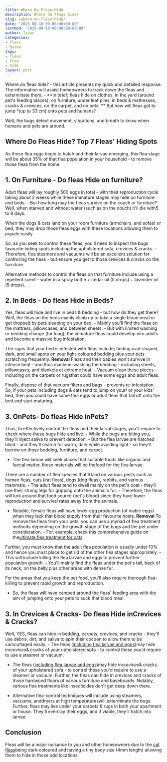 ```yaml
---
title: Where Do Fleas Hide
description: Where do fleas hide?
slug: /where-do-fleas-hide/
date: '2025-08-10 00:00:00+00:00'
lastmod: '2025-08-10 00:00:00+00:00'
author: Isaac
categories:
- Fleas
- Guide
tags:
- fleas
- flea
- hide
layout: post
---
```

Where do fleas hide? - this article presents my quick and detailed response. The information will assist homeowners to track down the fleas and exterminate them. - **In brief; fleas hide on clothes, in the yard (around pet's feeding places), on furniture, under leaf piles, in beds & mattresses, cracks & crevices, on the carpet, and on pets. ** But how will fleas get to jump *(up to 33 cm) onto pets and humans?

Well, the bugs detect movement, vibrations, and breath to know when humans and pets are around.

##  Where Do Fleas Hide? Top 7 Fleas' Hiding Spots

As those flea eggs begin to hatch and their larvae emerging, this flea stage will be about 35% of that flea population in your household - to remove those fleas from the home.

##  1. On Furniture - Do fleas Hide on furniture?

Adult fleas will lay roughly 500 eggs in total - with their reproduction cycle taking about 2 weeks while these immature stages may hide on furniture and beds. - But how long may the fleas survive on the couch or furniture? Well, when starved and without water (such as on the couch) it'll die with5 to 8 days.

When the dogs & cats land on your room furniture (armchairs, and sofas) or bed, they may drop those fleas eggs with these locations allowing them to pupate easily.

So, as you seek to control these fleas, you'll need to inspect the bugs favourite hiding spots including the upholstered sofa, crevices & cracks. - Therefore, flea steamers and vacuums will be an excellent solution for controlling the fleas - but ensure you get to those crevices & cracks on the furniture.

Alternative methods to control the fleas on that furniture include using a repellent scent - water in a spray bottle + cedar oil (5 drops) + lavender oil (5 drops).

##  2. In Beds - Do fleas Hide in Beds?

Yes, fleas will hide and live in beds & bedding - but how do they get there? Well, the fleas on the beds mainly climb up to take a single blood meal or get dropped by pets sleeping on your bed. - Mainly you'll find the fleas on the mattress, pillowcases, and between sheets. - But with limited washing or bedding change (for long), the immature fleas could develop into adults and become a massive bug infestation.

The signs that your bed is infested with fleas include; finding oval-shaped, dark, and small spots on your light-coloured bedding plus your pets scratching frequently. **Removal** Fleas and their babies won't survive in intense heat - and thus machine-washing the bedding - including sheets, pillowcases, and blankets at extreme heat. - Vacuum clean these pieces -including on the carpets or rugsthat could have some eggs and adult fleas.

Finally, dispose of that vacuum filters and bags - prevents re-infestation. So, if your pets including dogs & cats tend to jump on your/ or your kids' bed, then you could have some flea eggs or adult fleas that fall off onto the bed and start maturing.

##  3. OnPets- Do fleas Hide inPets?

Thus, to effectively control the fleas and their larval stages, you'll require to check where these bugs hide and live. - While the bugs are biting you, they'll inject saliva to prevent detection. - But the flea larvae are hatched blind - and they'll search for warm, dark while avoiding light - so they'll burrow on those bedding, furniture, and carpet.

- The flea larvae will seek places that suitable foods like organic and faecal matter, these materials will be thefood for the flea larvae.

There are a number of flea species that'll land on various pests such as human fleas, cats (cat fleas), dogs (dog fleas), rabbits, and various mammals. - The adult fleas tend to dwell mainly on the pet's coat - they'll use their strong legs for gripping onto the animal's fur. - Therefore, the fleas will lurk around that food source (pet's blood) since they have lower reproduction and survival rates away from the animals.

- Notable, female fleas will have lower egg production (of viable eggs) when they lack that blood supply from their favourite hosts. **Removal** To remove the fleas from your pets, you can use a myriad of flea treatment methods depending on the growth stage of the bugs and the pet under consideration. - For, example, check this comprehensive guide on the[ultimate flea treatment for cats](https://pestpolicy.com/best-flea-treatment-for-cats/).

Further, you must know that the adult flea population is usually under 10% and hence you must place to get rid of the other flea stages appropriately. - This will include killing the flea larvae and eggs to prevent further population growth. - You'll mainly find the fleas under the pet's tail, back of its neck, on the belly plus other areas with dense fur.

For the areas that you keep the pet food, you'll also require thorough flea-killing to prevent rapid growth and reproduction.

- So, the fleas will have camped around the fleas' feeding area with the aim of jumping onto your pets to suck that blood meal.

##  3. In Crevices & Cracks- Do fleas Hide inCrevices & Cracks?

Well, YES, fleas can hide in bedding, carpets, crevices, and cracks - they'll use debris, dirt, and saliva to spin their cocoon to allow them to be camouflaged easily. - The fleas ([including flea larvae and eggs](https://pestpolicy.com/what-do-baby-fleas-look-like/))may hide in*crevices*& cracks of your upholstered sofa - to control these you'd require to use a steamer or vacuum.

- The fleas ([including flea larvae and eggs](https://pestpolicy.com/what-do-baby-fleas-look-like/))may hide in*crevices*& cracks of your upholstered sofa - to control these you'd require to use a steamer or vacuum. Further, the fleas can hide in crevices and cracks of those hardwood floors of various furniture and baseboards. Notably, various flea treatments like insecticides don't get deep down there.

- Alternative flea-control techniques will include using steamers, vacuums, anddryers at high temperatureswill exterminate the bugs. Further, fleas may live under your carpets & rugs in both your apartment or house. They'll even lay their eggs, and if viable, they'll hatch into larvae.

##  Conclusion

Fleas will be a major nuisance to you and other homeowners due to the [cat fleas](https://ento.psu.edu/extension/factsheets/fleas)being dark-coloured and having a tiny body size (4mm length) allowing them to hide in those odd locations.
